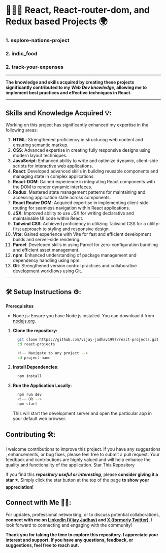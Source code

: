 # 👩🏻‍💻 React, React-router-dom, and Redux based Projects 🌍

### 1. **explore-nations-project**
### 2. **indic_food**
### 2. **track-your-expenses**

---

**The knowledge and skills acquired by creating these projects significantly contributed to my ***Web Dev knowledge***, allowing me to implement best practices and effective techniques in React.**

---

## Skills and Knowledge Acquired 💡:
Working on this project has significantly enhanced my expertise in the following areas:

1.  **HTML**: Strengthened proficiency in structuring web content and ensuring semantic markup.
2.  **CSS**: Advanced expertise in creating fully responsive designs using modern layout techniques.
3.  **JavaScript**: Enhanced ability to write and optimize dynamic, client-side scripts for interactive web applications.
4.  **React**: Developed advanced skills in building reusable components and managing state in complex applications.
5.  **React-DOM**: Gained experience in integrating React components with the DOM to render dynamic interfaces.
6.  **Redux**: Mastered state management patterns for maintaining and accessing application state across components.
7.  **React Router DOM**: Acquired expertise in implementing client-side routing for seamless navigation within React applications.
8.  **JSX**: Improved ability to use JSX for writing declarative and maintainable UI code within React.
9.  **Tailwind CSS**: Achieved proficiency in utilizing Tailwind CSS for a utility-first approach to styling and responsive design.
10.  **Vite**: Gained experience with Vite for fast and efficient development builds and server-side rendering.
11.  **Parcel**: Developed skills in using Parcel for zero-configuration bundling and efficient asset management.
12.  **npm**: Enhanced understanding of package management and dependency handling using npm.
13.  **Git**: Strengthened version control practices and collaborative development workflows using Git.

--- 


## 🛠 Setup Instructions ⚙:
**Prerequisites**
- Node.js: Ensure you have Node.js installed. You can download it from [nodejs.org]('https://nodejs.org').

1. **Clone the repository:**
    ```sh
      git clone https://github.com/vijay-jadhav1997/react-projects.git
      cd react-projects

      <!-- Navigate to any project -->
      cd project-name
    ```

2. **Install Dependencies:**
    ```sh
      npm install
    ```

3. **Run the Application Locally:**
    ```sh
      npm run dev
      <!-- OR -->
      npm start
    ```
    This will start the development server and open the particular app in your default web browser.



## Contributing 🛠️:

I welcome contributions to improve this project. If you have any suggestions , enhancements, or bug fixes, please feel free to submit a pull request. Your feedback and contributions are highly valued and will help enhance the quality and functionality of the application.
 Star This Repository

If you find this ***repository useful or interesting***, please **consider giving it a star ⭐**. Simply click the star button at the top of the page **to show your appreciation!**


##  Connect with Me 🤝🏻:

For updates, professional networking, or to discuss potential collaborations, **connect with me on [LinkedIn (Vijay Jadhav)](https://www.linkedin.com/in/vijay-jadhav1997) and [X (formerly Twitter)](https://x.com/VijayJadha93653)**. I look forward to connecting and engaging with the community!

**Thank you for taking the time to explore this repository. I appreciate your interest and support. If you have any questions, feedback, or suggestions, feel free to reach out.**
